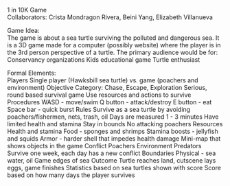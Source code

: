 1 in 10K Game
<br>Collaborators: Crista Mondragon Rivera, Beini Yang, Elizabeth Villanueva

Game Idea:
<br>
The game is about a sea turtle surviving the polluted and dangerous sea. It is a 3D game made for a computer (possibly website) where the player is in the 3rd person perspective of a turtle. 
The primary audience would be for:
Conservancy organizations
Kids educational game
Turtle enthusiast

Formal Elements:
<br>
Players
Single player (Hawksbill sea turtle) vs. game (poachers and environment)
Objective
Category: Chase, Escape, Exploration
Serious, round based survival game
Use resources and actions to survive
Procedures
WASD - move/swim
Q button - attack/destroy
E button - eat
Space bar - quick burst
Rules
Survive as a sea turtle by avoiding poachers/fishermen, nets, trash, oil
Days are measured 1 - 3 minutes
Have limited health and stamina
Stay in bounds
No attacking poachers
Resources
Health and stamina
Food - sponges and shrimps 
Stamina boosts - jellyfish and squids
Armor - harder shell that impedes health damage
Mini-map that shows objects in the game
Conflict
Poachers
Environment
Predators
Survive one week, each day has a new conflict
Boundaries
Physical - sea water, oil
Game edges of sea
Outcome
Turtle reaches land, cutscene lays eggs, game finishes
Statistics based on sea turtles shown with score
Score based on how many days the player survives

